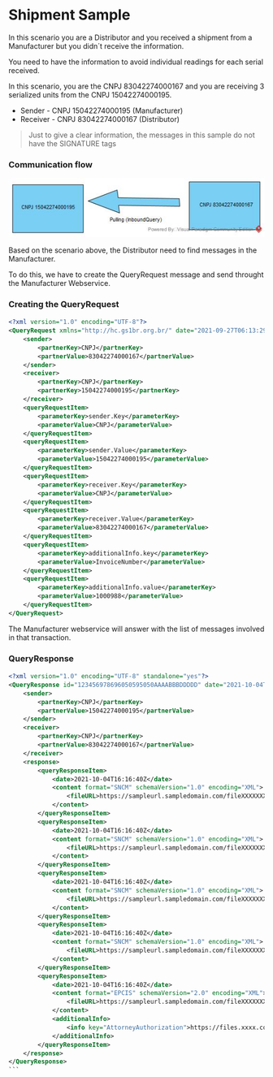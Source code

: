 # Shipment Sample

In this scenario you are a Distributor and you received a shipment from a Manufacturer but you didn´t receive the information.

You need to have the information to avoid individual readings for each serial received.

In this scenario, you are the CNPJ 83042274000167 and you are receiving 3 serialized units from the CNPJ 15042274000195.

- Sender - CNPJ 15042274000195 (Manufacturer)
- Receiver - CNPJ 83042274000167 (Distributor)

> Just to give a clear information, 
> the messages in this sample
> do not have the SIGNATURE tags

### Communication flow

![image info](../images/Query.jpg)

Based on the scenario above, the Distributor need to find messages in the Manufacturer.

To do this, we have to create the QueryRequest message and send throught the Manufacturer Webservice.

### Creating the QueryRequest

```xml
<?xml version="1.0" encoding="UTF-8"?>
<QueryRequest xmlns="http://hc.gs1br.org.br/" date="2021-09-27T06:13:29Z" id="123456978696050595050AAAABBBDDDDD" schemaVersion="1.0">
    <sender>
        <partnerKey>CNPJ</partnerKey>
        <partnerValue>83042274000167</partnerValue>
    </sender>
    <receiver>
		<partnerKey>CNPJ</partnerKey>
        <partnerKey>15042274000195</partnerKey>
    </receiver>
    <queryRequestItem>
        <parameterKey>sender.Key</parameterKey>
        <parameterValue>CNPJ</parameterValue>
    </queryRequestItem>
    <queryRequestItem>
        <parameterKey>sender.Value</parameterKey>
        <parameterValue>15042274000195</parameterValue>
    </queryRequestItem>
	<queryRequestItem>
        <parameterKey>receiver.Key</parameterKey>
        <parameterValue>CNPJ</parameterValue>
    </queryRequestItem>
    <queryRequestItem>
        <parameterKey>receiver.Value</parameterKey>
        <parameterValue>83042274000167</parameterValue>
    </queryRequestItem>
	<queryRequestItem>
        <parameterKey>additionalInfo.key</parameterKey>
        <parameterValue>InvoiceNumber</parameterValue>
    </queryRequestItem>	
	<queryRequestItem>
        <parameterKey>additionalInfo.value</parameterKey>
        <parameterValue>1000988</parameterValue>
    </queryRequestItem>
</QueryRequest>
```

The Manufacturer webservice will answer with the list of messages involved in that transaction.

### QueryResponse

````xml
<?xml version="1.0" encoding="UTF-8" standalone="yes"?>
<QueryResponse id="123456978696050595050AAAABBBDDDDD" date="2021-10-04T16:16:40Z" schemaVersion="1.0" xmlns="http://hc.gs1br.org.br/">
    <sender>
        <partnerKey>CNPJ</partnerKey>
        <partnerValue>15042274000195</partnerValue>
    </sender>
    <receiver>
        <partnerKey>CNPJ</partnerKey>
        <partnerValue>83042274000167</partnerValue>
    </receiver>
    <response>
        <queryResponseItem>
            <date>2021-10-04T16:16:40Z</date>
            <content format="SNCM" schemaVersion="1.0" encoding="XML">
                <fileURL>https://sampleurl.sampledomain.com/fileXXXXXXXX-0.xml</fileURL>
            </content>
        </queryResponseItem>
        <queryResponseItem>
            <date>2021-10-04T16:16:40Z</date>
            <content format="SNCM" schemaVersion="1.0" encoding="XML">
                <fileURL>https://sampleurl.sampledomain.com/fileXXXXXXXX-1.xml</fileURL>
            </content>
        </queryResponseItem>
        <queryResponseItem>
            <date>2021-10-04T16:16:40Z</date>
            <content format="SNCM" schemaVersion="1.0" encoding="XML">
                <fileURL>https://sampleurl.sampledomain.com/fileXXXXXXXX-2.xml</fileURL>
            </content>
        </queryResponseItem>
        <queryResponseItem>
            <date>2021-10-04T16:16:40Z</date>
            <content format="SNCM" schemaVersion="1.0" encoding="XML">
                <fileURL>https://sampleurl.sampledomain.com/fileXXXXXXXX-3.xml</fileURL>
            </content>
        </queryResponseItem>
        <queryResponseItem>
            <date>2021-10-04T16:16:40Z</date>
            <content format="EPCIS" schemaVersion="2.0" encoding="XML">
                <fileURL>https://sampleurl.sampledomain.com/fileXXXXXXXX-4.xml</fileURL>
            </content>
            <additionalInfo>
                <info key="AttorneyAuthorization">https://files.xxxx.com/0000000111212.xml</info>
            </additionalInfo>
        </queryResponseItem>       
    </response>
</QueryResponse>
```
